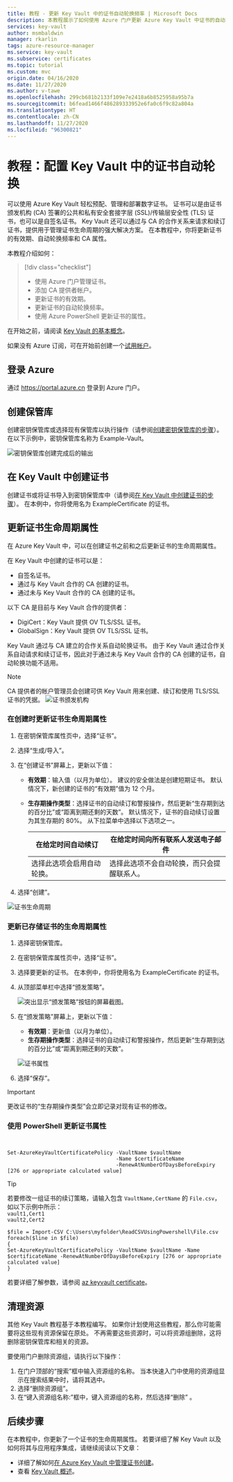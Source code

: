 ```yaml
---
title: 教程 - 更新 Key Vault 中的证书自动轮换频率 | Microsoft Docs
description: 本教程展示了如何使用 Azure 门户更新 Azure Key Vault 中证书的自动轮换频率
services: key-vault
author: msmbaldwin
manager: rkarlin
tags: azure-resource-manager
ms.service: key-vault
ms.subservice: certificates
ms.topic: tutorial
ms.custom: mvc
origin.date: 04/16/2020
ms.date: 11/27/2020
ms.author: v-tawe
ms.openlocfilehash: 299cb681b2133f109e7e2418a6b8525958a95b7a
ms.sourcegitcommit: b6fead1466f486289333952e6fa0c6f9c82a804a
ms.translationtype: HT
ms.contentlocale: zh-CN
ms.lasthandoff: 11/27/2020
ms.locfileid: "96300821"
---
```

# <a name="tutorial-configure-certificate-auto-rotation-in-key-vault"></a>教程：配置 Key Vault 中的证书自动轮换

可以使用 Azure Key Vault 轻松预配、管理和部署数字证书。 证书可以是由证书颁发机构 (CA) 签署的公共和私有安全套接字层 (SSL)/传输层安全性 (TLS) 证书，也可以是自签名证书。 Key Vault 还可以通过与 CA 的合作关系来请求和续订证书，提供用于管理证书生命周期的强大解决方案。 在本教程中，你将更新证书的有效期、自动轮换频率和 CA 属性。

本教程介绍如何：

> [!div class="checklist"]
> * 使用 Azure 门户管理证书。
> * 添加 CA 提供者帐户。
> * 更新证书的有效期。
> * 更新证书的自动轮换频率。
> * 使用 Azure PowerShell 更新证书的属性。

在开始之前，请阅读 [Key Vault 的基本概念](../general/basic-concepts.md)。

如果没有 Azure 订阅，可在开始前创建一个[试用帐户](https://wd.azure.cn/pricing/1rmb-trial/)。

## <a name="sign-in-to-azure"></a>登录 Azure

通过 https://portal.azure.cn 登录到 Azure 门户。

## <a name="create-a-vault"></a>创建保管库

创建密钥保管库或选择现有保管库以执行操作（请参阅[创建密钥保管库的步骤](../secrets/quick-create-portal.md)）。 在以下示例中，密钥保管库名称为 Example-Vault。

![密钥保管库创建完成后的输出](../media/certificates/tutorial-import-cert/vault-properties.png)

## <a name="create-a-certificate-in-key-vault"></a>在 Key Vault 中创建证书

创建证书或将证书导入到密钥保管库中（请参阅[在 Key Vault 中创建证书的步骤](../secrets/quick-create-portal.md)）。 在本例中，你将使用名为 ExampleCertificate 的证书。

## <a name="update-certificate-lifecycle-attributes"></a>更新证书生命周期属性

在 Azure Key Vault 中，可以在创建证书之前和之后更新证书的生命周期属性。

在 Key Vault 中创建的证书可以是：

- 自签名证书。
- 通过与 Key Vault 合作的 CA 创建的证书。
- 通过未与 Key Vault 合作的 CA 创建的证书。

以下 CA 是目前与 Key Vault 合作的提供者：

- DigiCert：Key Vault 提供 OV TLS/SSL 证书。
- GlobalSign：Key Vault 提供 OV TLS/SSL 证书。

Key Vault 通过与 CA 建立的合作关系自动轮换证书。 由于 Key Vault 通过合作关系自动请求和续订证书，因此对于通过未与 Key Vault 合作的 CA 创建的证书，自动轮换功能不适用。

> [!NOTE]
> CA 提供者的帐户管理员会创建可供 Key Vault 用来创建、续订和使用 TLS/SSL 证书的凭据。
![证书颁发机构](../media/certificates/tutorial-rotate-cert/cert-authority-create.png)
>

### <a name="update-certificate-lifecycle-attributes-at-the-time-of-creation"></a>在创建时更新证书生命周期属性

1. 在密钥保管库属性页中，选择“证书”。
1. 选择“生成/导入”。
1. 在“创建证书”屏幕上，更新以下值：

   - **有效期**：输入值（以月为单位）。 建议的安全做法是创建短期证书。 默认情况下，新创建的证书的“有效期”值为 12 个月。
   - **生存期操作类型**：选择证书的自动续订和警报操作，然后更新“生存期到达的百分比”或“距离到期还剩的天数”。 默认情况下，证书的自动续订设置为其生存期的 80%。 从下拉菜单中选择以下选项之一。

        |  在给定时间自动续订| 在给定时间向所有联系人发送电子邮件 |
        |-----------|------|
        |选择此选项会启用自动轮换。 | 选择此选项不会自动轮换，而只会提醒联系人。|

1. 选择“创建”。

![证书生命周期](../media/certificates/tutorial-rotate-cert/create-cert-lifecycle.png)

### <a name="update-lifecycle-attributes-of-a-stored-certificate"></a>更新已存储证书的生命周期属性

1. 选择密钥保管库。
1. 在密钥保管库属性页中，选择“证书”。
1. 选择要更新的证书。 在本例中，你将使用名为 ExampleCertificate 的证书。
1. 从顶部菜单栏中选择“颁发策略”。

   ![突出显示“颁发策略”按钮的屏幕截图。](../media/certificates/tutorial-rotate-cert/cert-issuance-policy.png)

1. 在“颁发策略”屏幕上，更新以下值：

   - **有效期**：更新值（以月为单位）。
   - **生存期操作类型**：选择证书的自动续订和警报操作，然后更新“生存期到达的百分比”或“距离到期还剩的天数”。

   ![证书属性](../media/certificates/tutorial-rotate-cert/cert-policy-change.png)

1. 选择“保存”。

> [!IMPORTANT]
> 更改证书的“生存期操作类型”会立即记录对现有证书的修改。


### <a name="update-certificate-attributes-by-using-powershell"></a>使用 PowerShell 更新证书属性

```azurepowershell


Set-AzureKeyVaultCertificatePolicy -VaultName $vaultName 
                                   -Name $certificateName 
                                   -RenewAtNumberOfDaysBeforeExpiry [276 or appropriate calculated value]
```

> [!TIP]
> 若要修改一组证书的续订策略，请输入包含 `VaultName,CertName` 的 `File.csv`，如以下示例中所示：
> <br/>
 `vault1,Cert1` <br/>
>  `vault2,Cert2`
>
>  ```azurepowershell
>  $file = Import-CSV C:\Users\myfolder\ReadCSVUsingPowershell\File.csv 
> foreach($line in $file)
> {
> Set-AzureKeyVaultCertificatePolicy -VaultName $vaultName -Name $certificateName -RenewAtNumberOfDaysBeforeExpiry [276 or appropriate calculated value]
> }
>  ```
> 
若要详细了解参数，请参阅 [az keyvault certificate](https://docs.microsoft.com/cli/azure/keyvault/certificate#az-keyvault-certificate-set-attributes)。

## <a name="clean-up-resources"></a>清理资源

其他 Key Vault 教程基于本教程编写。 如果你计划使用这些教程，那么你可能需要将这些现有资源保留在原处。
不再需要这些资源时，可以将资源组删除，这将删除密钥保管库和相关的资源。

要使用门户删除资源组，请执行以下操作：

1. 在门户顶部的“搜索”框中输入资源组的名称。 当本快速入门中使用的资源组显示在搜索结果中时，请将其选中。
1. 选择“删除资源组”。
1. 在“键入资源组名称:”框中，键入资源组的名称，然后选择“删除” 。


## <a name="next-steps"></a>后续步骤

在本教程中，你更新了一个证书的生命周期属性。 若要详细了解 Key Vault 以及如何将其与应用程序集成，请继续阅读以下文章：

- 详细了解如何[在 Azure Key Vault 中管理证书创建](./create-certificate-scenarios.md)。
- 查看 [Key Vault 概述](../general/overview.md)。